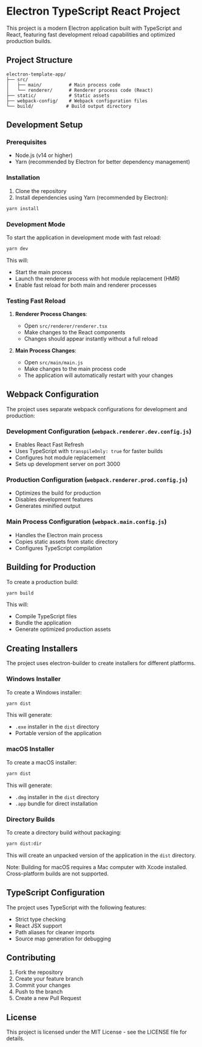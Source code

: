 # Electron TypeScript React Project

This project is a modern Electron application built with TypeScript and React, featuring fast development reload capabilities and optimized production builds.

## Project Structure

```
electron-template-app/
├── src/
│   ├── main/          # Main process code
│   └── renderer/      # Renderer process code (React)
├── static/            # Static assets
├── webpack-config/    # Webpack configuration files
└── build/            # Build output directory
```

## Development Setup

### Prerequisites

- Node.js (v14 or higher)
- Yarn (recommended by Electron for better dependency management)

### Installation

1. Clone the repository
2. Install dependencies using Yarn (recommended by Electron):
```bash
yarn install
```

### Development Mode

To start the application in development mode with fast reload:

```bash
yarn dev
```

This will:
- Start the main process
- Launch the renderer process with hot module replacement (HMR)
- Enable fast reload for both main and renderer processes

### Testing Fast Reload

1. **Renderer Process Changes**:
   - Open `src/renderer/renderer.tsx`
   - Make changes to the React components
   - Changes should appear instantly without a full reload

2. **Main Process Changes**:
   - Open `src/main/main.js`
   - Make changes to the main process code
   - The application will automatically restart with your changes

## Webpack Configuration

The project uses separate webpack configurations for development and production:

### Development Configuration (`webpack.renderer.dev.config.js`)

- Enables React Fast Refresh
- Uses TypeScript with `transpileOnly: true` for faster builds
- Configures hot module replacement
- Sets up development server on port 3000

### Production Configuration (`webpack.renderer.prod.config.js`)

- Optimizes the build for production
- Disables development features
- Generates minified output

### Main Process Configuration (`webpack.main.config.js`)

- Handles the Electron main process
- Copies static assets from static directory
- Configures TypeScript compilation

## Building for Production

To create a production build:

```bash
yarn build
```

This will:
- Compile TypeScript files
- Bundle the application
- Generate optimized production assets

## Creating Installers

The project uses electron-builder to create installers for different platforms.

### Windows Installer

To create a Windows installer:

```bash
yarn dist
```

This will generate:
- `.exe` installer in the `dist` directory
- Portable version of the application

### macOS Installer

To create a macOS installer:

```bash
yarn dist
```

This will generate:
- `.dmg` installer in the `dist` directory
- `.app` bundle for direct installation

### Directory Builds

To create a directory build without packaging:

```bash
yarn dist:dir
```

This will create an unpacked version of the application in the `dist` directory.

Note: Building for macOS requires a Mac computer with Xcode installed. Cross-platform builds are not supported.

## TypeScript Configuration

The project uses TypeScript with the following features:
- Strict type checking
- React JSX support
- Path aliases for cleaner imports
- Source map generation for debugging

## Contributing

1. Fork the repository
2. Create your feature branch
3. Commit your changes
4. Push to the branch
5. Create a new Pull Request

## License

This project is licensed under the MIT License - see the LICENSE file for details. 